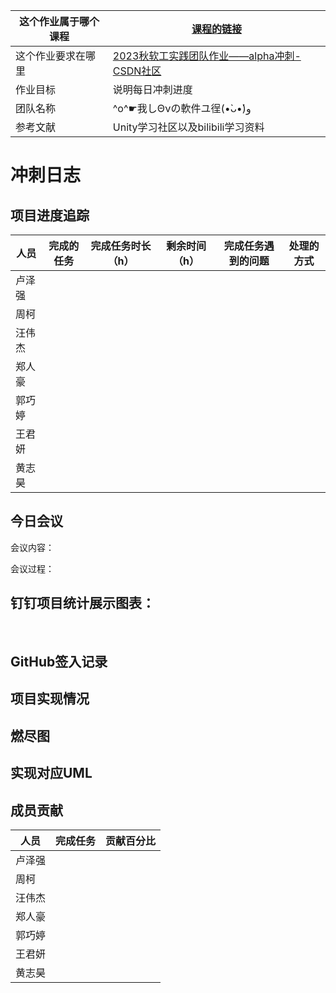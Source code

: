 | 这个作业属于哪个课程 | [课程的链接](https://bbs.csdn.net/forums/fzusdn-0831?typeId=4994744) |
| -------------------- | ------------------------------------------------------------ |
| 这个作业要求在哪里   | [2023秋软工实践团队作业——alpha冲刺-CSDN社区](https://bbs.csdn.net/topics/617519084) |
| 作业目标             | 说明每日冲刺进度                                             |
| 团队名称             | ^o^☛我しΘνの軟件ユ徎(•̀ᴗ•́)و                                   |
| 参考文献             | Unity学习社区以及bilibili学习资料                            |



# 冲刺日志



## 项目进度追踪

| 人员   | 完成的任务 | 完成任务时长（h） | 剩余时间（h） | 完成任务遇到的问题 | 处理的方式 |
| ------ | ---------- | ----------------- | ------------- | ------------------ | ---------- |
| 卢泽强 |            |                   |               |                    |            |
| 周柯   |            |                   |               |                    |            |
| 汪伟杰 |            |                   |               |                    |            |
| 郑人豪 |            |                   |               |                    |            |
| 郭巧婷 |            |                   |               |                    |            |
| 王君妍 |            |                   |               |                    |            |
| 黄志昊 |            |                   |               |                    |            |



## 今日会议

会议内容：

会议过程：



## 钉钉项目统计展示图表：

​	



## GitHub签入记录



## 项目实现情况





## 燃尽图



## 实现对应UML





## 成员贡献

| 人员   | 完成任务 | 贡献百分比 |
| ------ | -------- | ---------- |
| 卢泽强 |          |            |
| 周柯   |          |            |
| 汪伟杰 |          |            |
| 郑人豪 |          |            |
| 郭巧婷 |          |            |
| 王君妍 |          |            |
| 黄志昊 |          |            |